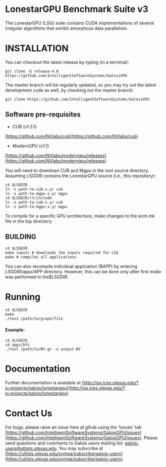 # LonestarGPU Benchmark Suite v3

The LonestarGPU (LSG) suite contains CUDA implementations of several
irregular algorithms that exhibit amorphous data parallelism.

# INSTALLATION

You can checkout the latest release by typing (in a terminal):

```Shell
git clone -b release-4.0 https://github.com/IntelligentSoftwareSystems/GaloisGPU
```

The master branch will be regularly updated, so you may try out the latest
development code as well, by checking out the master branch:

```Shell
git clone https://github.com/IntelligentSoftwareSystems/GaloisGPU
```


## Software pre-requisites

* CUB (v1.3.1)

[https://github.com/NVlabs/cub](https://github.com/NVlabs/cub)


* ModernGPU (v1.1)

[https://github.com/NVlabs/moderngpu/releases](https://github.com/NVlabs/moderngpu/releases)

You will need to download CUB and Mgpu in the root source directory. Assuming
LSGDIR contains the LonestarGPU source (i.e., this repository): 

```Shell
cd $LSGDIR
ln -s path-to-cub-x.y/ cub
ln -s path-to-mgpu-x.y/ mgpu
cd $LSGDIR/rt/include
ln -s path-to-cub-x.y/ cub
ln -s path-to-mgpu-x.y/ mgpu
```

To compile for a specific GPU architecture, make changes to the arch.mk file in the top directory.

## BUILDING


```Shell
cd $LSGDIR
make inputs # downloads the inputs required for LSG
make # compiles all applications
```

You can also recompile individual applciation ($APP) by entering $LSGDIR/apps/$APP directory.  However, this can be done only after first  *make* was performed in the$LSGDIR.

# Running

```Shell
cd $LSGDIR
make
./test /path/to/graph/file
```

#### Example:

```Shell
cd $LSGDIR
cd apps/bfs
./test /path/to/NY.gr -o output-NY
```

# Documentation

Further documentation is available at
[http://iss.ices.utexas.edu/?p=projects/galois/lonestargpu](http://iss.ices.utexas.edu/?p=projects/galois/lonestargpu)


# Contact Us 

For bugs, please raise an issue here at gihub using the 'Issues' tab [https://github.com/IntelligentSoftwareSystems/GaloisGPU/issues](https://github.com/IntelligentSoftwareSystems/GaloisGPU/issues).
Please send questions and comments to Galois users mailing list: [galois-users@utlists.utexas.edu](galois-users@utlists.utexas.edu). You may subscribe at
[https://utlists.utexas.edu/sympa/subscribe/galois-users](https://utlists.utexas.edu/sympa/subscribe/galois-users). 


